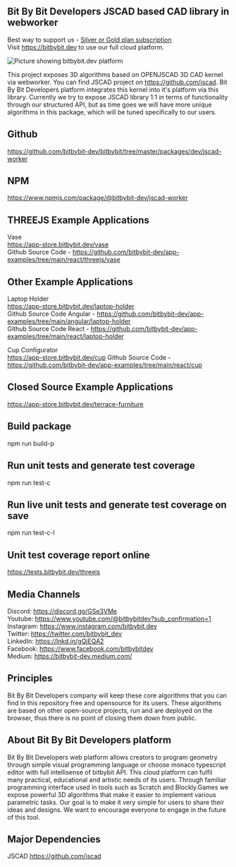 ## Bit By Bit Developers JSCAD based CAD library in webworker

Best way to support us - [Silver or Gold plan subscription](https://bitbybit.dev/auth/pick-plan)    
Visit https://bitbybit.dev to use our full cloud platform.

<img src="https://app.bitbybit.dev/assets/git-cover.png" alt="Picture showing bitbybit.dev platform">

This project exposes 3D algorithms based on OPENJSCAD 3D CAD kernel via webworker. You can find JSCAD project on https://github.com/jscad. Bit By Bit Developers platform integrates this kernel into it's platform via this library. Currently we try to expose JSCAD library 1:1 in terms of functionality through our structured API, but as time goes we will have more unique algorithms in this package, which will be tuned specifically to our users.

## Github
https://github.com/bitbybit-dev/bitbybit/tree/master/packages/dev/jscad-worker
## NPM
https://www.npmjs.com/package/@bitbybit-dev/jscad-worker

## THREEJS Example Applications
Vase   
https://app-store.bitbybit.dev/vase   
Github Source Code - https://github.com/bitbybit-dev/app-examples/tree/main/react/threejs/vase   

## Other Example Applications
Laptop Holder   
https://app-store.bitbybit.dev/laptop-holder    
Github Source Code Angular - https://github.com/bitbybit-dev/app-examples/tree/main/angular/laptop-holder   
Github Source Code React - https://github.com/bitbybit-dev/app-examples/tree/main/react/laptop-holder   
  
Cup Configurator    
https://app-store.bitbybit.dev/cup
Github Source Code - https://github.com/bitbybit-dev/app-examples/tree/main/react/cup  

## Closed Source Example Applications
https://app-store.bitbybit.dev/terrace-furniture

## Build package
npm run build-p

## Run unit tests and generate test coverage
npm run test-c

## Run live unit tests and generate test coverage on save
npm run test-c-l

## Unit test coverage report online
https://tests.bitbybit.dev/threejs

## Media Channels
Discord: https://discord.gg/GSe3VMe  
Youtube: https://www.youtube.com/@bitbybitdev?sub_confirmation=1  
Instagram: https://www.instagram.com/bitbybit.dev  
Twitter: https://twitter.com/bitbybit_dev  
LinkedIn: https://lnkd.in/gQjEQA2  
Facebook: https://www.facebook.com/bitbybitdev  
Medium: https://bitbybit-dev.medium.com/  

## Principles
Bit By Bit Developers company will keep these core algorithms that you can find in this repository free and opensource for its users. These algorithms are based on other open-source projects, run and are deployed on the browser, thus there is no point of closing them down from public.

## About Bit By Bit Developers platform
Bit By Bit Developers web platform allows creators to program geometry through simple visual programming language or choose monaco typescript editor with full intellisense of bitbybit API. This cloud platform can fulfil many practical, educational and artistic needs of its users. Through familiar programming interface used in tools such as Scratch and Blockly.Games we expose powerful 3D algorithms that make it easier to implement various parametric tasks. Our goal is to make it very simple for users to share their ideas and designs. We want to encourage everyone to engage in the future of this tool.

## Major Dependencies
JSCAD
https://github.com/jscad